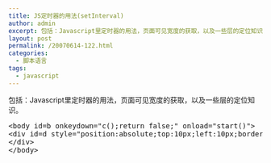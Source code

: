 ```yaml
---
title: JS定时器的用法(setInterval)
author: admin
excerpt: 包括：Javascript里定时器的用法，页面可见宽度的获取，以及一些层的定位知识。
layout: post
permalink: /20070614-122.html
categories:
  - 脚本语言
tags:
  - javascript
---
```

包括：Javascript里定时器的用法，页面可见宽度的获取，以及一些层的定位知识。

<pre lang="php">&lt;body id=b onkeydown="c();return false;" onload="start()">
&lt;div id=d style="position:absolute;top:10px;left:10px;border:0px red solid;background-color:gray;width:100px;height:100px;display:none;">
&lt;/div>
&lt;/body></pre>